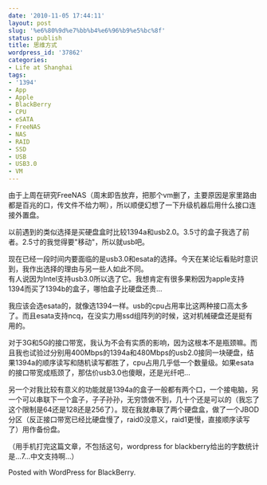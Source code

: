 ```yaml
---
date: '2010-11-05 17:44:11'
layout: post
slug: '%e6%80%9d%e7%bb%b4%e6%96%b9%e5%bc%8f'
status: publish
title: 思维方式
wordpress_id: '37862'
categories:
- Life at Shanghai
tags:
- '1394'
- App
- Apple
- BlackBerry
- CPU
- eSATA
- FreeNAS
- NAS
- RAID
- SSD
- USB
- USB3.0
- VM
---
```


由于上周在研究FreeNAS（周末即告放弃，把那个vm删了，主要原因是家里路由都是百兆的口，传文件不给力啊），所以顺便幻想了一下升级机器后用什么接口连接外置盘。




以前遇到的类似选择是买硬盘盒时比较1394a和usb2.0。3.5寸的盒子我选了前者。2.5寸的我觉得要"移动"，所以就usb吧。




现在已经一段时间内要面临的是usb3.0和esata的选择。今天在某论坛看贴时意识到，我作出选择的理由与另一些人如此不同。  
有人说因为Intel支持usb3.0所以选了它。我想肯定有很多果粉因为apple支持1394而买了1394b的盒子，哪怕盒子比硬盘还贵…




我应该会选esata的，就像选1394一样。usb的cpu占用率比这两种接口高太多了。而且esata支持ncq，在没实力用ssd组阵列的时候，这对机械硬盘还是挺有用的。




对于3G和5G的接口带宽，我认为不会有实质的影响，因为这根本不是瓶颈嘛。而且我也试验过分别用400Mbps的1394a和480Mbps的usb2.0接同一块硬盘，结果1394a的顺序读写和随机读写都胜了，cpu占用几乎低一个数量级。如果esata的接口带宽成瓶颈了，那估价usb3.0也傻眼，还是光纤吧…




另一个对我比较有意义的功能就是1394a的盒子一般都有两个口，一个接电脑，另一个可以串联下一个盒子，子子孙孙，无穷馈做不到，几十个还是可以的（我忘了这个限制是64还是128还是256了）。现在我就串联了两个硬盘盒，做了一个JBOD分区（反正接口带宽已经比硬盘慢了，raid0没意义，raid1更慢，直接顺序读写了）用作备份盘。




（用手机打完这篇文章，不包括这句，wordpress for blackberry给出的字数统计是…7…中文支持啊…）




Posted with WordPress for BlackBerry.
